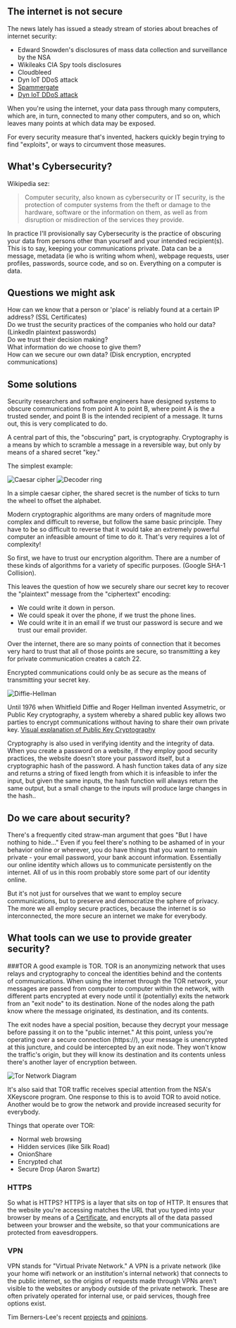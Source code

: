 ## The internet is not secure

The news lately has issued a steady stream of stories about breaches of internet security:
* Edward Snowden's disclosures of mass data collection and surveillance by the NSA
* Wikileaks CIA Spy tools disclosures
* Cloudbleed
* Dyn IoT DDoS attack
* [Spammergate](https://mackeeper.com/blog/post/339-spammergate-the-fall-of-an-empire)
* [Dyn IoT DDoS attack](http://www.welivesecurity.com/2016/10/24/10-things-know-october-21-iot-ddos-attacks/)

When you're using the internet, your data pass through many computers, which are, in turn, connected to many other computers, and so on,
which leaves many points at which data may be exposed.

For every security measure that's invented, hackers quickly begin trying to find "exploits", or ways to circumvent those measures.

## What's Cybersecurity?

Wikipedia sez:
> Computer security, also known as cybersecurity or IT security, is the protection of computer systems from the theft or damage to the hardware, software or the information on them, as well as from disruption or misdirection of the services they provide.

In practice I'll provisionally say Cybersecurity is the practice of obscuring your data from persons other than yourself and your intended recipient(s). This is to say, keeping your communications private.
Data can be a message, metadata (ie who is writing whom when), webpage requests, user profiles, passwords, source code, and so on. Everything on a computer is data.

## Questions we might ask

How can we know that a person or 'place' is reliably found at a certain IP address? (SSL Certificates)<br> 
Do we trust the security practices of the companies who hold our data? (LinkedIn plaintext passwords)<br>
Do we trust their decision making? <br>
What information do we choose to give them?<br>
How can we secure our own data? (Disk encryption, encrypted communications)

## Some solutions

Security researchers and software engineers have designed systems to obscure communications from point A to point B, where point A is the a trusted sender, and point B is the intended recipient of a message. It turns out, this is very complicated to do.

A central part of this, the "obscuring" part, is cryptography. Cryptography is a means by which to scramble a message in a reversible way, but only by means of a shared secret "key."

The simplest example:

![Caesar cipher](img/caesar-cipher.png)
![Decoder ring](img/decoder-ring.jpeg)

In a simple caesar cipher, the shared secret is the number of ticks to turn the wheel to offset the alphabet.

Modern cryptographic algorithms are many orders of magnitude more complex and difficult to reverse, but follow the same basic principle. They have to be so difficult to reverse that it would take an extremely powerful computer an infeasible amount of time to do it. That's very requires a lot of complexity!

So first, we have to trust our encryption algorithm. There are a number of these kinds of algorithms for a variety of specific purposes. (Google SHA-1 Collision).

This leaves the question of how we securely share our secret key to recover the "plaintext" message from the "ciphertext" encoding:
* We could write it down in person.
* We could speak it over the phone, if we trust the phone lines.
* We could write it in an email if we trust our password is secure and we trust our email provider.

Over the internet, there are so many points of connection that it becomes very hard to trust that all of those points are secure, so transmitting a key for private communication creates a catch 22. 

Encrypted communications could only be as secure as the means of transmitting your secret key. 

![Diffie-Hellman](img/diffie-hellman.jpg)

Until 1976 when Whitfield Diffie and Roger Hellman invented Assymetric, or Public Key cryptography, a system whereby a shared public key allows two parties to encrypt communications without having to share their own private key. 
[Visual explanation of Public Key Cryptography](https://www.youtube.com/watch?v=YEBfamv-_do&feature=youtu.be&t=161)


Cryptography is also used in verifying identity and the integrity of data. When you create a password on a website, if they employ good security practices, the website doesn't store your password itself, but a cryptographic hash of the password. A hash function takes data of any size and returns a string of fixed length from which it is infeasible to infer the input, but given the same inputs, the hash function will always return the same output, but a small change to the inputs will produce large changes in the hash..

## Do we care about security?

There's a frequently cited straw-man argument that goes "But I have nothing to hide..."
Even if you feel there's nothing to be ashamed of in your behavior online or wherever, you do have things that you want to remain private - your email password, your bank account information. Essentially our online identity which allows us to communicate persistently on the internet. All of us in this room probably store some part of our identity online. 

But it's not just for ourselves that we want to employ secure communications, but to preserve and democratize the sphere of privacy. The more we all employ secure practices, because the internet is so interconnected, the more secure an internet we make for everybody.

## What tools can we use to provide greater security?

###TOR
A good example is TOR. TOR is an anonymizing network that uses relays and cryptography to conceal the identities behind and the contents of communications. When using the internet through the TOR network, your messages are passed from computer to computer within the network, with different parts encrypted at every node until it (potentially) exits the network from an "exit node" to its destination. None of the nodes along the path know where the message originated, its destination, and its contents.

The exit nodes have a special position, because they decrypt your message before passing it on to the "public internet." At this point, unless you're operating over a secure connection (https://), your message is unencrypted at this juncture, and could be intercepted by an exit node. They won't know the traffic's origin, but they will know its destination and its contents unless there's another layer of encryption between.

![Tor Network Diagram](img/tor-network-diagram.png)

It's also said that TOR traffic receives special attention from the NSA's XKeyscore program. One response to this is to avoid TOR to avoid notice. Another would be to grow the network and provide increased security for everybody.

Things that operate over TOR:
* Normal web browsing
* Hidden services (like Silk Road)
* OnionShare
* Encrypted chat
* Secure Drop (Aaron Swartz)

### HTTPS
So what is HTTPS? HTTPS is a layer that sits on top of HTTP. It ensures that the website you're accessing matches the URL that you typed into your browser by means of a [Certificate](https://en.wikipedia.org/wiki/Public_key_certificate), and encrypts all of the data passed between your browser and the website, so that your communications are protected from eavesdroppers.

### VPN
VPN stands for "Virtual Private Network." A VPN is a private network (like your home wifi network or an institution's internal network) that connects to the public internet, so the origins of requests made through VPNs aren't visible to the websites or anybody outside of the private network. These are often privately operated for internal use, or paid services, though free options exist.

Tim Berners-Lee's recent [projects](https://solid.mit.edu/#home) and [opinions](https://www.theguardian.com/technology/2017/mar/11/tim-berners-lee-web-inventor-save-internet).